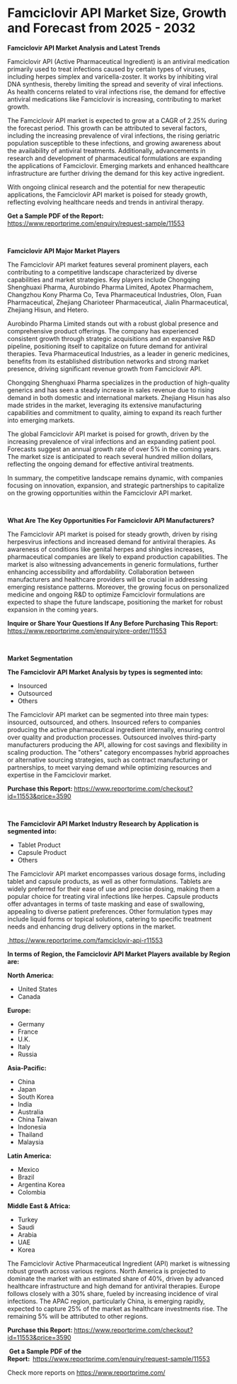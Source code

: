 <p><h1>Famciclovir API Market Size, Growth and Forecast from 2025 - 2032</h1></p><p><strong>Famciclovir API Market Analysis and Latest Trends</strong></p>
<p><p>Famciclovir API (Active Pharmaceutical Ingredient) is an antiviral medication primarily used to treat infections caused by certain types of viruses, including herpes simplex and varicella-zoster. It works by inhibiting viral DNA synthesis, thereby limiting the spread and severity of viral infections. As health concerns related to viral infections rise, the demand for effective antiviral medications like Famciclovir is increasing, contributing to market growth.</p><p>The Famciclovir API market is expected to grow at a CAGR of 2.25% during the forecast period. This growth can be attributed to several factors, including the increasing prevalence of viral infections, the rising geriatric population susceptible to these infections, and growing awareness about the availability of antiviral treatments. Additionally, advancements in research and development of pharmaceutical formulations are expanding the applications of Famciclovir. Emerging markets and enhanced healthcare infrastructure are further driving the demand for this key active ingredient. </p><p>With ongoing clinical research and the potential for new therapeutic applications, the Famciclovir API market is poised for steady growth, reflecting evolving healthcare needs and trends in antiviral therapy.</p></p>
<p><strong>Get a Sample PDF of the Report:&nbsp;</strong> <a href="https://www.reportprime.com/enquiry/request-sample/11553?utm_campaign=2458&utm_medium=2&utm_source=Github&utm_content=ia&utm_term=20032025&utm_id=famciclovir-api">https://www.reportprime.com/enquiry/request-sample/11553</a></p>
<p>&nbsp;</p>
<p><strong>Famciclovir API Major Market Players</strong></p>
<p><p>The Famciclovir API market features several prominent players, each contributing to a competitive landscape characterized by diverse capabilities and market strategies. Key players include Chongqing Shenghuaxi Pharma, Aurobindo Pharma Limited, Apotex Pharmachem, Changzhou Kony Pharma Co, Teva Pharmaceutical Industries, Olon, Fuan Pharmaceutical, Zhejiang Charioteer Pharmaceutical, Jialin Pharmaceutical, Zhejiang Hisun, and Hetero.</p><p>Aurobindo Pharma Limited stands out with a robust global presence and comprehensive product offerings. The company has experienced consistent growth through strategic acquisitions and an expansive R&D pipeline, positioning itself to capitalize on future demand for antiviral therapies. Teva Pharmaceutical Industries, as a leader in generic medicines, benefits from its established distribution networks and strong market presence, driving significant revenue growth from Famciclovir API.</p><p>Chongqing Shenghuaxi Pharma specializes in the production of high-quality generics and has seen a steady increase in sales revenue due to rising demand in both domestic and international markets. Zhejiang Hisun has also made strides in the market, leveraging its extensive manufacturing capabilities and commitment to quality, aiming to expand its reach further into emerging markets.</p><p>The global Famciclovir API market is poised for growth, driven by the increasing prevalence of viral infections and an expanding patient pool. Forecasts suggest an annual growth rate of over 5% in the coming years. The market size is anticipated to reach several hundred million dollars, reflecting the ongoing demand for effective antiviral treatments.</p><p>In summary, the competitive landscape remains dynamic, with companies focusing on innovation, expansion, and strategic partnerships to capitalize on the growing opportunities within the Famciclovir API market.</p></p>
<p>&nbsp;</p>
<p><strong>What Are The Key Opportunities For Famciclovir API Manufacturers?</strong></p>
<p><p>The Famciclovir API market is poised for steady growth, driven by rising herpesvirus infections and increased demand for antiviral therapies. As awareness of conditions like genital herpes and shingles increases, pharmaceutical companies are likely to expand production capabilities. The market is also witnessing advancements in generic formulations, further enhancing accessibility and affordability. Collaboration between manufacturers and healthcare providers will be crucial in addressing emerging resistance patterns. Moreover, the growing focus on personalized medicine and ongoing R&D to optimize Famciclovir formulations are expected to shape the future landscape, positioning the market for robust expansion in the coming years.</p></p>
<p><strong>Inquire or Share Your Questions If Any Before Purchasing This Report:</strong> <a href="https://www.reportprime.com/enquiry/pre-order/11553?utm_campaign=2458&utm_medium=2&utm_source=Github&utm_content=ia&utm_term=20032025&utm_id=famciclovir-api">https://www.reportprime.com/enquiry/pre-order/11553</a></p>
<p>&nbsp;</p>
<p><strong>Market Segmentation</strong></p>
<p><strong>The Famciclovir API Market Analysis by types is segmented into:</strong></p>
<p><ul><li>Insourced</li><li>Outsourced</li><li>Others</li></ul></p>
<p><p>The Famciclovir API market can be segmented into three main types: insourced, outsourced, and others. Insourced refers to companies producing the active pharmaceutical ingredient internally, ensuring control over quality and production processes. Outsourced involves third-party manufacturers producing the API, allowing for cost savings and flexibility in scaling production. The "others" category encompasses hybrid approaches or alternative sourcing strategies, such as contract manufacturing or partnerships, to meet varying demand while optimizing resources and expertise in the Famciclovir market.</p></p>
<p><strong>Purchase this Report:&nbsp;</strong><a href="https://www.reportprime.com/checkout?id=11553&price=3590&utm_campaign=2458&utm_medium=2&utm_source=Github&utm_content=ia&utm_term=20032025&utm_id=famciclovir-api">https://www.reportprime.com/checkout?id=11553&price=3590</a></p>
<p>&nbsp;</p>
<p><strong>The Famciclovir API Market Industry Research by Application is segmented into:</strong></p>
<p><ul><li>Tablet Product</li><li>Capsule Product</li><li>Others</li></ul></p>
<p><p>The Famciclovir API market encompasses various dosage forms, including tablet and capsule products, as well as other formulations. Tablets are widely preferred for their ease of use and precise dosing, making them a popular choice for treating viral infections like herpes. Capsule products offer advantages in terms of taste masking and ease of swallowing, appealing to diverse patient preferences. Other formulation types may include liquid forms or topical solutions, catering to specific treatment needs and enhancing drug delivery options in the market.</p></p>
<p><a href="https://www.reportprime.com/famciclovir-api-r11553?utm_campaign=2458&utm_medium=2&utm_source=Github&utm_content=ia&utm_term=20032025&utm_id=famciclovir-api">&nbsp;https://www.reportprime.com/famciclovir-api-r11553</a></p>
<p><strong>In terms of Region, the Famciclovir API Market Players available by Region are:</strong></p>
<p>
    <p> <strong> North America: </strong>
        <ul>
            <li>United States</li>
            <li>Canada</li>
        </ul>
        </p> 
    <p> <strong> Europe: </strong>
        <ul>
            <li>Germany</li>
            <li>France</li>
            <li>U.K.</li>
            <li>Italy</li>
            <li>Russia</li>
        </ul>
        </p> 
    <p> <strong> Asia-Pacific: </strong>
        <ul>
            <li>China</li>
            <li>Japan</li>
            <li>South Korea</li>
            <li>India</li>
            <li>Australia</li>
            <li>China Taiwan</li>
            <li>Indonesia</li>
            <li>Thailand</li>
            <li>Malaysia</li>
        </ul>
        </p> 
    <p> <strong> Latin America: </strong>
        <ul>
            <li>Mexico</li>
            <li>Brazil</li>
            <li>Argentina Korea</li>
            <li>Colombia</li>
        </ul>
        </p> 
    <p> <strong> Middle East & Africa: </strong>
        <ul>
            <li>Turkey</li>
            <li>Saudi</li>
            <li>Arabia</li>
            <li>UAE</li>
            <li>Korea</li>
        </ul>
    </p>
    </p>
<p><p>The Famciclovir Active Pharmaceutical Ingredient (API) market is witnessing robust growth across various regions. North America is projected to dominate the market with an estimated share of 40%, driven by advanced healthcare infrastructure and high demand for antiviral therapies. Europe follows closely with a 30% share, fueled by increasing incidence of viral infections. The APAC region, particularly China, is emerging rapidly, expected to capture 25% of the market as healthcare investments rise. The remaining 5% will be attributed to other regions.</p></p>
<p><strong>Purchase this Report: </strong><a href="https://www.reportprime.com/checkout?id=11553&price=3590&utm_campaign=2458&utm_medium=2&utm_source=Github&utm_content=ia&utm_term=20032025&utm_id=famciclovir-api">https://www.reportprime.com/checkout?id=11553&price=3590</a></p>
<p>&nbsp;<strong>Get a Sample PDF of the Report:&nbsp;&nbsp;</strong><a href="https://www.reportprime.com/enquiry/request-sample/11553?utm_campaign=2458&utm_medium=2&utm_source=Github&utm_content=ia&utm_term=20032025&utm_id=famciclovir-api">https://www.reportprime.com/enquiry/request-sample/11553</a></p>
<p><strong></strong></p>
<p>Check more reports on <a href="https://www.reportprime.com/?utm_campaign=2458&utm_medium=2&utm_source=Github&utm_content=ia&utm_term=20032025&utm_id=famciclovir-api">https://www.reportprime.com/</a></p>